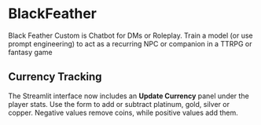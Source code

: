 # BlackFeather
Black Feather Custom is Chatbot for DMs or Roleplay. Train a model (or use prompt engineering) to act as a recurring NPC or companion in a TTRPG or fantasy game

## Currency Tracking

The Streamlit interface now includes an **Update Currency** panel under the
player stats. Use the form to add or subtract platinum, gold, silver or copper.
Negative values remove coins, while positive values add them.
